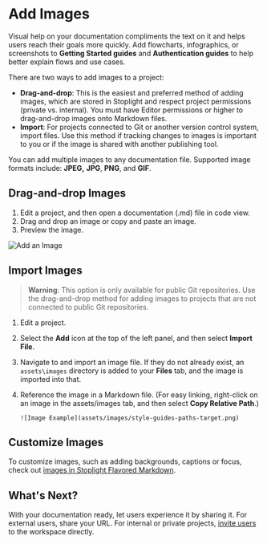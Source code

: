 # Add Images

Visual help on your documentation compliments the text on it and helps users reach their goals more quickly. Add flowcharts, infographics, or screenshots to **Getting Started guides** and **Authentication guides** to help better explain flows and use cases. 

There are two ways to add images to a project:

- **Drag-and-drop**: This is the easiest and preferred method of adding images, which are stored in Stoplight and respect project permissions (private vs. internal). You must have Editor permissions or higher to drag-and-drop images onto Markdown files.
- **Import**: For projects connected to Git or another version control system, import files. Use this method if tracking changes to images is important to you or if the image is shared with another publishing tool.

You can add multiple images to any documentation file. Supported  image formats include: **JPEG,** **JPG**, **PNG**, and **GIF**.

## Drag-and-drop Images

1. Edit a project, and then open a documentation (.md) file in code view.
2. Drag and drop an image or copy and paste an image.
3. Preview the image.

![Add an Image](../assets/images/image-upload.gif)

## Import Images

<!-- theme: warning -->
> **Warning**: This option is only available for public Git repositories. Use the drag-and-drop method for adding images to projects that are not connected to public Git repositories.

1. Edit a project.
2. Select the **Add** icon at the top of the left panel, and then select **Import File**.
3. Navigate to and import an image file. If they do not already exist, an `assets\images` directory is added to your **Files** tab, and the image is imported into that.
4. Reference the image in a Markdown file. (For easy linking, right-click on an image in the assets/images tab, and then select **Copy Relative Path**.)

    `![Image Example](assets/images/style-guides-paths-target.png)`

## Customize Images

To customize images, such as adding backgrounds, captions or focus, check out [images in Stoplight Flavored Markdown](https://meta.stoplight.io/docs/studio/ZG9jOjg0-stoplight-flavored-markdown-smd).

## What's Next?

With your documentation ready, let users experience it by sharing it. For external users, share your URL. For internal or private projects, [invite users](../2.-workspaces/d.inviting-your-team.md) to the workspace directly.
